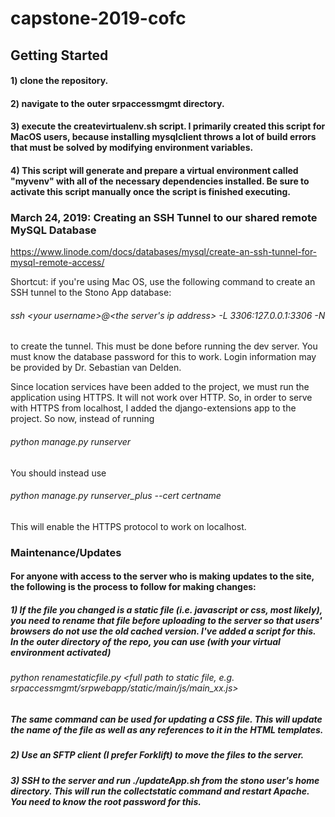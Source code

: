 # capstone-2019-cofc
## Getting Started
#### 1) clone the repository.
#### 2) navigate to the outer srpaccessmgmt directory. 
#### 3) execute the createvirtualenv.sh script. I primarily created this script for MacOS users, because installing mysqlclient throws a lot of build errors that must be solved by modifying environment variables. 
#### 4) This script will generate and prepare a virtual environment called "myvenv" with all of the necessary dependencies installed. Be sure to activate this script manually once the script is finished executing. 

### March 24, 2019: Creating an SSH Tunnel to our shared remote MySQL Database
https://www.linode.com/docs/databases/mysql/create-an-ssh-tunnel-for-mysql-remote-access/

Shortcut: if you're using Mac OS, use the following command to create an SSH tunnel to the Stono App database: 

###### ssh \<your username\>@<the server's ip address> -L 3306:127.0.0.1:3306 -N

to create the tunnel. This must be done before running the dev server. You must know the database password for this to work. Login information may be provided by Dr. Sebastian van Delden. 

Since location services have been added to the project, we must run the application using HTTPS. It will not work over HTTP. So, in order to serve with HTTPS from localhost, I added the django-extensions app to the project. So now, instead of running 

###### python manage.py runserver

You should instead use

###### python manage.py runserver_plus --cert certname

This will enable the HTTPS protocol to work on localhost. 


### Maintenance/Updates

#### For anyone with access to the server who is making updates to the site, the following is the process to follow for making changes: 
##### 1) If the file you changed is a static file (i.e. javascript or css, most likely), you need to rename that file before uploading to the server so that users' browsers do not use the old cached version. I've added a script for this. In the outer directory of the repo, you can use (with your virtual environment activated) 
###### python renamestaticfile.py <full path to static file, e.g. srpaccessmgmt/srpwebapp/static/main/js/main_xx.js>
##### The same command can be used for updating a CSS file. This will update the name of the file as well as any references to it in the HTML templates.

##### 2) Use an SFTP client (I prefer Forklift) to move the files to the server. 
##### 3) SSH to the server and run ./updateApp.sh from the stono user's home directory. This will run the collectstatic command and restart Apache. You need to know the root password for this. 
